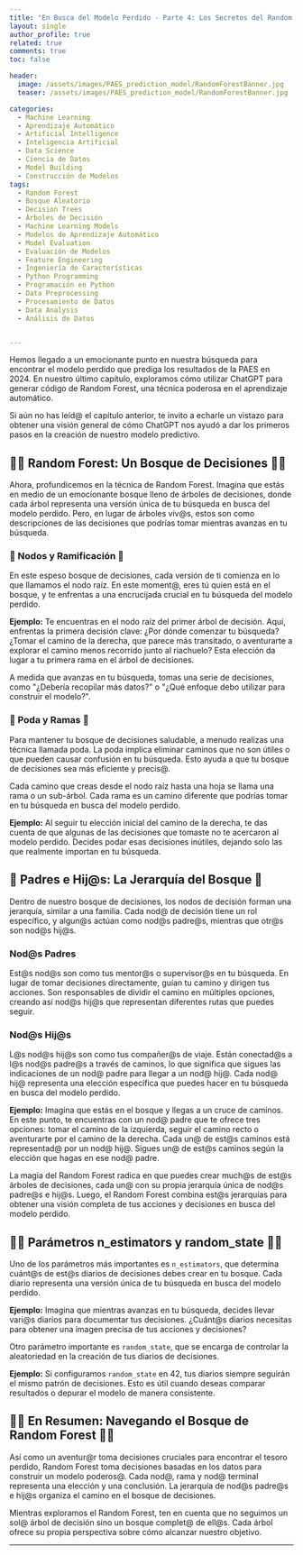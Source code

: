 ```yaml
---
title: "En Busca del Modelo Perdido - Parte 4: Los Secretos del Random Forest"
layout: single
author_profile: true
related: true
comments: true
toc: false

header:
  image: /assets/images/PAES_prediction_model/RandomForestBanner.jpg
  teaser: /assets/images/PAES_prediction_model/RandomForestBanner.jpg

categories:
  - Machine Learning
  - Aprendizaje Automático
  - Artificial Intelligence
  - Inteligencia Artificial
  - Data Science
  - Ciencia de Datos
  - Model Building
  - Construcción de Modelos
tags:
  - Random Forest
  - Bosque Aleatorio
  - Decision Trees
  - Árboles de Decisión
  - Machine Learning Models
  - Modelos de Aprendizaje Automático
  - Model Evaluation
  - Evaluación de Modelos
  - Feature Engineering
  - Ingeniería de Características
  - Python Programming
  - Programación en Python
  - Data Preprocessing
  - Procesamiento de Datos
  - Data Analysis
  - Análisis de Datos


---
```


Hemos llegado a un emocionante punto en nuestra búsqueda para encontrar el modelo perdido que prediga los resultados de la PAES en 2024. En nuestro último capítulo, exploramos cómo utilizar ChatGPT para generar código de Random Forest, una técnica poderosa en el aprendizaje automático.

Si aún no has leíd@ el capítulo anterior, te invito a echarle un vistazo para obtener una visión general de cómo ChatGPT nos ayudó a dar los primeros pasos en la creación de nuestro modelo predictivo.

## 🌲🌲 Random Forest: Un Bosque de Decisiones 🌲🌲

Ahora, profundicemos en la técnica de Random Forest. Imagina que estás en medio de un emocionante bosque lleno de árboles de decisiones, donde cada árbol representa una versión única de tu búsqueda en busca del modelo perdido. Pero, en lugar de árboles viv@s, estos son como descripciones de las decisiones que podrías tomar mientras avanzas en tu búsqueda.

### 🌳 Nodos y Ramificación 🌳

En este espeso bosque de decisiones, cada versión de ti comienza en lo que llamamos el nodo raíz. En este moment@, eres tú quien está en el bosque, y te enfrentas a una encrucijada crucial en tu búsqueda del modelo perdido.

**Ejemplo:** Te encuentras en el nodo raíz del primer árbol de decisión. Aquí, enfrentas la primera decisión clave: ¿Por dónde comenzar tu búsqueda? ¿Tomar el camino de la derecha, que parece más transitado, o aventurarte a explorar el camino menos recorrido junto al riachuelo? Esta elección da lugar a tu primera rama en el árbol de decisiones.

A medida que avanzas en tu búsqueda, tomas una serie de decisiones, como "¿Debería recopilar más datos?" o "¿Qué enfoque debo utilizar para construir el modelo?".

### 🌿 Poda y Ramas 🌿

Para mantener tu bosque de decisiones saludable, a menudo realizas una técnica llamada poda. La poda implica eliminar caminos que no son útiles o que pueden causar confusión en tu búsqueda. Esto ayuda a que tu bosque de decisiones sea más eficiente y precis@.

Cada camino que creas desde el nodo raíz hasta una hoja se llama una rama o un sub-árbol. Cada rama es un camino diferente que podrías tomar en tu búsqueda en busca del modelo perdido.

**Ejemplo:** Al seguir tu elección inicial del camino de la derecha, te das cuenta de que algunas de las decisiones que tomaste no te acercaron al modelo perdido. Decides podar esas decisiones inútiles, dejando solo las que realmente importan en tu búsqueda.

## 🌳 Padres e Hij@s: La Jerarquía del Bosque 🌳

Dentro de nuestro bosque de decisiones, los nodos de decisión forman una jerarquía, similar a una familia. Cada nod@ de decisión tiene un rol específico, y algun@s actúan como nod@s padre@s, mientras que otr@s son nod@s hij@s.

### Nod@s Padres

Est@s nod@s son como tus mentor@s o supervisor@s en tu búsqueda. En lugar de tomar decisiones directamente, guían tu camino y dirigen tus acciones. Son responsables de dividir el camino en múltiples opciones, creando así nod@s hij@s que representan diferentes rutas que puedes seguir.

### Nod@s Hij@s

L@s nod@s hij@s son como tus compañer@s de viaje. Están conectad@s a l@s nod@s padre@s a través de caminos, lo que significa que sigues las indicaciones de un nod@ padre para llegar a un nod@ hij@. Cada nod@ hij@ representa una elección específica que puedes hacer en tu búsqueda en busca del modelo perdido.

**Ejemplo:** Imagina que estás en el bosque y llegas a un cruce de caminos. En este punto, te encuentras con un nod@ padre que te ofrece tres opciones: tomar el camino de la izquierda, seguir el camino recto o aventurarte por el camino de la derecha. Cada un@ de est@s caminos está representad@ por un nod@ hij@. Sigues un@ de est@s caminos según la elección que hagas en ese nod@ padre.

La magia del Random Forest radica en que puedes crear much@s de est@s árboles de decisiones, cada un@ con su propia jerarquía única de nod@s padre@s e hij@s. Luego, el Random Forest combina est@s jerarquías para obtener una visión completa de tus acciones y decisiones en busca del modelo perdido.

## 🌳🌳 Parámetros n_estimators y random_state 🌳🌳

Uno de los parámetros más importantes es `n_estimators`, que determina cuánt@s de est@s diarios de decisiones debes crear en tu bosque. Cada diario representa una versión única de tu búsqueda en busca del modelo perdido.

**Ejemplo:** Imagina que mientras avanzas en tu búsqueda, decides llevar vari@s diarios para documentar tus decisiones. ¿Cuánt@s diarios necesitas para obtener una imagen precisa de tus acciones y decisiones?

Otro parámetro importante es `random_state`, que se encarga de controlar la aleatoriedad en la creación de tus diarios de decisiones.

**Ejemplo:** Si configuramos `random_state` en 42, tus diarios siempre seguirán el mismo patrón de decisiones. Esto es útil cuando deseas comparar resultados o depurar el modelo de manera consistente.

## 🌟🌟 En Resumen: Navegando el Bosque de Random Forest 🌟🌟

Así como un aventur@r toma decisiones cruciales para encontrar el tesoro perdido, Random Forest toma decisiones basadas en los datos para construir un modelo poderos@. Cada nod@, rama y nod@ terminal representa una elección y una conclusión. La jerarquía de nod@s padre@s e hij@s organiza el camino en el bosque de decisiones.

Mientras exploramos el Random Forest, ten en cuenta que no seguimos un sol@ árbol de decisión sino un bosque complet@ de ell@s. Cada árbol ofrece su propia perspectiva sobre cómo alcanzar nuestro objetivo.

---
